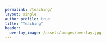 ```yaml
---
permalink: /teaching/
layout: single
author_profile: true
title: "Teaching"
header:
  overlay_image: /assets/images/overlay.jpg
---
```



